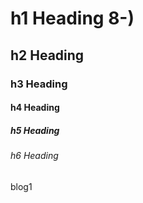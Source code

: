 # h1 Heading 8-)

## h2 Heading

### h3 Heading

#### h4 Heading

##### h5 Heading

###### h6 Heading

blog1
